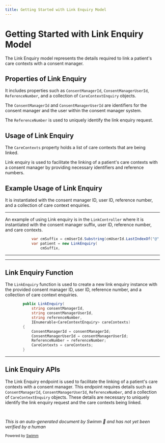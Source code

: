 ```yaml
---
title: Getting Started with Link Enquiry Model
---
```

# Getting Started with Link Enquiry Model

The Link Enquiry model represents the details required to link a patient's care contexts with a consent manager.

## Properties of Link Enquiry

It includes properties such as <SwmToken path="src/In.ProjectEKA.HipLibrary/Patient/Model/LinkEnquiry.cs" pos="13:1:1" line-data="            ConsentManagerId = consentManagerId;">`ConsentManagerId`</SwmToken>, <SwmToken path="src/In.ProjectEKA.HipLibrary/Patient/Model/LinkEnquiry.cs" pos="14:1:1" line-data="            ConsentManagerUserId = consentManagerUserId;">`ConsentManagerUserId`</SwmToken>, <SwmToken path="src/In.ProjectEKA.HipLibrary/Patient/Model/LinkEnquiry.cs" pos="15:1:1" line-data="            ReferenceNumber = referenceNumber;">`ReferenceNumber`</SwmToken>, and a collection of <SwmToken path="src/In.ProjectEKA.HipLibrary/Patient/Model/LinkEnquiry.cs" pos="11:3:3" line-data="            IEnumerable&lt;CareContextEnquiry&gt; careContexts)">`CareContextEnquiry`</SwmToken> objects.

The <SwmToken path="src/In.ProjectEKA.HipLibrary/Patient/Model/LinkEnquiry.cs" pos="13:1:1" line-data="            ConsentManagerId = consentManagerId;">`ConsentManagerId`</SwmToken> and <SwmToken path="src/In.ProjectEKA.HipLibrary/Patient/Model/LinkEnquiry.cs" pos="14:1:1" line-data="            ConsentManagerUserId = consentManagerUserId;">`ConsentManagerUserId`</SwmToken> are identifiers for the consent manager and the user within the consent manager system.

The <SwmToken path="src/In.ProjectEKA.HipLibrary/Patient/Model/LinkEnquiry.cs" pos="15:1:1" line-data="            ReferenceNumber = referenceNumber;">`ReferenceNumber`</SwmToken> is used to uniquely identify the link enquiry request.

## Usage of Link Enquiry

The <SwmToken path="src/In.ProjectEKA.HipLibrary/Patient/Model/LinkEnquiry.cs" pos="16:1:1" line-data="            CareContexts = careContexts;">`CareContexts`</SwmToken> property holds a list of care contexts that are being linked.

Link enquiry is used to facilitate the linking of a patient's care contexts with a consent manager by providing necessary identifiers and reference numbers.

## Example Usage of Link Enquiry

It is instantiated with the consent manager ID, user ID, reference number, and a collection of care context enquiries.

<SwmSnippet path="/src/In.ProjectEKA.HipService/Link/LinkController.cs" line="77">

---

An example of using Link enquiry is in the <SwmToken path="src/In.ProjectEKA.HipService/Link/LinkController.cs" pos="24:5:5" line-data="    public class LinkController : ControllerBase">`LinkController`</SwmToken> where it is instantiated with the consent manager suffix, user ID, reference number, and care contexts.

```c#
            var cmSuffix = cmUserId.Substring(cmUserId.LastIndexOf("@", StringComparison.Ordinal) + 1);
            var patient = new LinkEnquiry(
                cmSuffix,
```

---

</SwmSnippet>

<SwmSnippet path="/src/In.ProjectEKA.HipLibrary/Patient/Model/LinkEnquiry.cs" line="7">

---

## Link Enquiry Function

The <SwmToken path="src/In.ProjectEKA.HipLibrary/Patient/Model/LinkEnquiry.cs" pos="7:3:3" line-data="        public LinkEnquiry(">`LinkEnquiry`</SwmToken> function is used to create a new link enquiry instance with the provided consent manager ID, user ID, reference number, and a collection of care context enquiries.

```c#
        public LinkEnquiry(
            string consentManagerId,
            string consentManagerUserId,
            string referenceNumber,
            IEnumerable<CareContextEnquiry> careContexts)
        {
            ConsentManagerId = consentManagerId;
            ConsentManagerUserId = consentManagerUserId;
            ReferenceNumber = referenceNumber;
            CareContexts = careContexts;
        }
```

---

</SwmSnippet>

## Link Enquiry APIs

The Link Enquiry endpoint is used to facilitate the linking of a patient's care contexts with a consent manager. This endpoint requires details such as <SwmToken path="src/In.ProjectEKA.HipLibrary/Patient/Model/LinkEnquiry.cs" pos="13:1:1" line-data="            ConsentManagerId = consentManagerId;">`ConsentManagerId`</SwmToken>, <SwmToken path="src/In.ProjectEKA.HipLibrary/Patient/Model/LinkEnquiry.cs" pos="14:1:1" line-data="            ConsentManagerUserId = consentManagerUserId;">`ConsentManagerUserId`</SwmToken>, <SwmToken path="src/In.ProjectEKA.HipLibrary/Patient/Model/LinkEnquiry.cs" pos="15:1:1" line-data="            ReferenceNumber = referenceNumber;">`ReferenceNumber`</SwmToken>, and a collection of <SwmToken path="src/In.ProjectEKA.HipLibrary/Patient/Model/LinkEnquiry.cs" pos="11:3:3" line-data="            IEnumerable&lt;CareContextEnquiry&gt; careContexts)">`CareContextEnquiry`</SwmToken> objects. These details are necessary to uniquely identify the link enquiry request and the care contexts being linked.

&nbsp;

*This is an auto-generated document by Swimm 🌊 and has not yet been verified by a human*

<SwmMeta version="3.0.0" repo-id="Z2l0aHViJTNBJTNBaGlwLXNlcnZpY2UlM0ElM0FTd2ltbS1EZW1v" repo-name="hip-service"><sup>Powered by [Swimm](/)</sup></SwmMeta>
